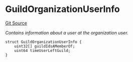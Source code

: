# GuildOrganizationUserInfo
[Git Source](https://github.com-treasure/TreasureProject/spellcaster-facets/blob/e61aea147da628641c6f090a95c62cf081f729f5/src/interfaces/IGuildManager.sol)

*Contains information about a user at the organization user.*


```solidity
struct GuildOrganizationUserInfo {
    uint32[] guildIdsAMemberOf;
    uint64 timeUserLeftGuild;
}
```

